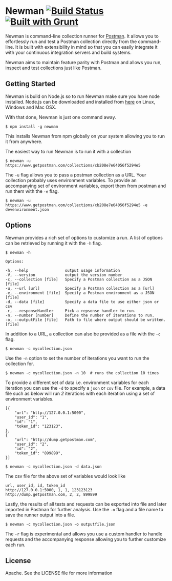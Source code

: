 Newman [![Build Status](https://travis-ci.org/a85/Newman.svg?branch=master)](https://travis-ci.org/a85/Newman) [![Built with Grunt](https://cdn.gruntjs.com/builtwith.png)](http://gruntjs.com/)
======

Newman is command-line collection runner for [Postman](http://getpostman.com). It allows you to effortlessly run and test a Postman collection directly from the command-line. It is built with extensibility in mind so that you can easily integrate it with your continuous integration servers and build systems.

Newman aims to maintain feature parity with Postman and allows you run, inspect and test collections just like Postman.

## Getting Started
Newman is build on Node.js so to run Newman make sure you have node installed. Node.js can be downloaded and installed from [here](http://nodejs.org/download/) on Linux, Windows and Mac OSX.

With that done, Newman is just one command away. 
```
$ npm install -g newman
```
This installs Newman from npm globally on your system allowing you to run it from anywhere.

The easiest way to run Newman is to run it with a collection
```
$ newman -u https://www.getpostman.com/collections/cb208e7e64056f5294e5
```
The `-u` flag allows you to pass a postman collection as a URL. Your collection probably uses environment variables. To provide an accompanying set of environment variables, export them from postman and run them with the `-e` flag.
```
$ newman -u https://www.getpostman.com/collections/cb208e7e64056f5294e5 -e devenvironment.json
```

## Options
Newman provides a rich set of options to customize a run. A list of options can be retrieved by running it with the `-h` flag.

```
$ newman -h

Options:

-h, --help                output usage information
-V, --version             output the version number
-c, --collection [file]   Specify a Postman collection as a JSON [file]
-u, --url [url]           Specify a Postman collection as a [url]
-e, --environment [file]  Specify a Postman environment as a JSON [file]
-d, --data [file]         Specify a data file to use either json or csv
-r, --responseHandler     Pick a repsonse handler to run.
-n, --number [number]     Define the number of iterations to run.
-o, --outputFile [file]   Path to file where output should be written. [file]
```

In addition to a URL, a collection can also be provided as a file with the `-c` flag.

```
$ newman -c mycollection.json
```

Use the `-n` option to set the number of iterations you want to run the collection for.

```
$ newman -c mycollection.json -n 10  # runs the collection 10 times
```

To provide a different set of data i.e. environment variables for each iteration you can use the `-d` to specify a `json` or `csv` file. For example, a data file such as below will run *2* iterations with each iteration using a set of environment variables.
```
[{
	"url": "http://127.0.0.1:5000",
	"user_id": "1",
	"id": "1",
	"token_id": "123123",
},
{
	"url": "http://dump.getpostman.com",
	"user_id": "2",
	"id": "2",
	"token_id": "899899",
}]
```

```
$ newman -c mycollection.json -d data.json
```

The csv file for the above set of variables would look like 
```
url, user_id, id, token_id
http://127.0.0.1:5000, 1, 1, 123123123
http://dump.getpostman.com, 2, 2, 899899
```

Lastly, the results of all tests and requests can be exported into file and later imported in Postman for further analysis. Use the `-o` flag and a file name to save the runner output into a file.

```
$ newman -c mycollection.json -o outputfile.json
```

The `-r` flag is experimental and allows you use a custom handler to handle requests and the accompanying response allowing you to further customize each run.

## License
Apache. See the LICENSE file for more information
